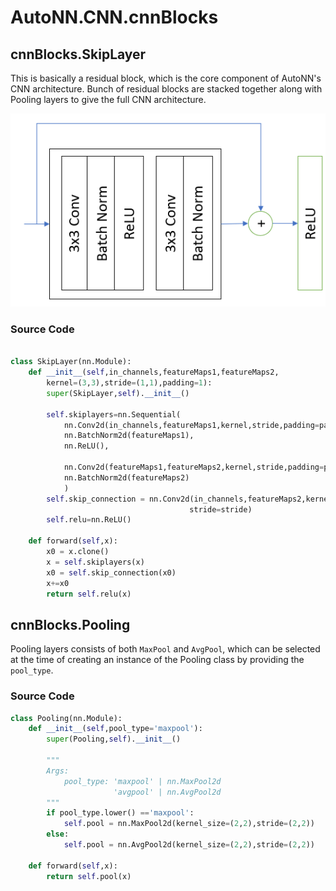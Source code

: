 # AutoNN.CNN.cnnBlocks


## cnnBlocks.SkipLayer

This is basically a residual block, which is the core component of AutoNN's CNN architecture. Bunch of residual blocks are stacked together along with Pooling layers to give the full CNN architecture. 

  
![Skip Layer](../img/skiplayer.png)

### Source Code 

```python

class SkipLayer(nn.Module):
    def __init__(self,in_channels,featureMaps1,featureMaps2,
        kernel=(3,3),stride=(1,1),padding=1):
        super(SkipLayer,self).__init__()

        self.skiplayers=nn.Sequential(
            nn.Conv2d(in_channels,featureMaps1,kernel,stride,padding=padding),
            nn.BatchNorm2d(featureMaps1),
            nn.ReLU(),

            nn.Conv2d(featureMaps1,featureMaps2,kernel,stride,padding=padding),
            nn.BatchNorm2d(featureMaps2)
            )
        self.skip_connection = nn.Conv2d(in_channels,featureMaps2,kernel_size=(1,1),
                                        stride=stride)
        self.relu=nn.ReLU()

    def forward(self,x):
        x0 = x.clone()
        x = self.skiplayers(x)
        x0 = self.skip_connection(x0)
        x+=x0
        return self.relu(x)
```

## cnnBlocks.Pooling

Pooling layers consists of both `MaxPool` and `AvgPool`, which can be selected at the time of creating an instance of the Pooling class by providing the `pool_type`.

### Source Code

```python
class Pooling(nn.Module):
    def __init__(self,pool_type='maxpool'):
        super(Pooling,self).__init__()

        """
        Args:
            pool_type: 'maxpool' | nn.MaxPool2d
                       'avgpool' | nn.AvgPool2d
        """
        if pool_type.lower() =='maxpool':
            self.pool = nn.MaxPool2d(kernel_size=(2,2),stride=(2,2))
        else:
            self.pool = nn.AvgPool2d(kernel_size=(2,2),stride=(2,2))
    
    def forward(self,x):
        return self.pool(x)
```